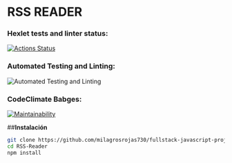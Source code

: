 # RSS READER 

### Hexlet tests and linter status:
[![Actions Status](https://github.com/milagrosrojas730/fullstack-javascript-project-137/actions/workflows/hexlet-check.yml/badge.svg)](https://github.com/milagrosrojas730/fullstack-javascript-project-137/actions)

### Automated Testing and Linting:
![Automated Testing and Linting](https://github.com/milagrosrojas730/fullstack-javascript-project-137/actions/workflows/testing.yml/badge.svg)

### CodeClimate Babges: 
[![Maintainability](https://api.codeclimate.com/v1/badges/44b992ffde51d74f4305/maintainability)](https://codeclimate.com/github/milagrosrojas730/fullstack-javascript-project-137/progress/maintainability)


##**Instalación**
```sh
git clone https://github.com/milagrosrojas730/fullstack-javascript-project-137
cd RSS-Reader
npm install